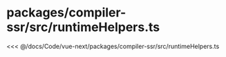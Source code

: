 # packages/compiler-ssr/src/runtimeHelpers.ts

<<< @/docs/Code/vue-next/packages/compiler-ssr/src/runtimeHelpers.ts
